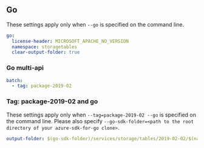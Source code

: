 ## Go

These settings apply only when `--go` is specified on the command line.

``` yaml $(go)
go:
  license-header: MICROSOFT_APACHE_NO_VERSION
  namespace: storagetables
  clear-output-folder: true
```

### Go multi-api

``` yaml $(go) && $(multiapi)
batch:
  - tag: package-2019-02
```

### Tag:  package-2019-02 and go

These settings apply only when `--tag=package-2019-02 --go` is specified on the command line.
Please also specify `--go-sdk-folder=<path to the root directory of your azure-sdk-for-go clone>`.

``` yaml $(tag) == 'package-2019-02' && $(go)
output-folder: $(go-sdk-folder)/services/storage/tables/2019-02-02/$(namespace)
```